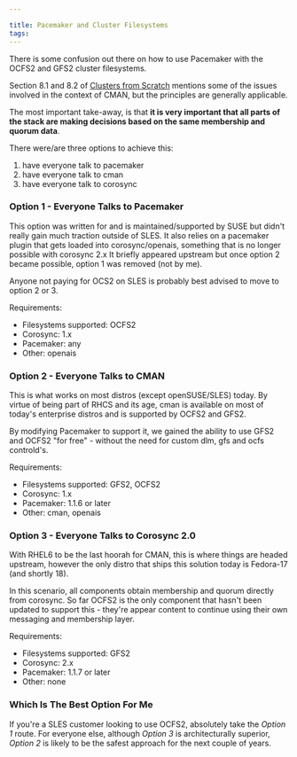 ```yaml
---

title: Pacemaker and Cluster Filesystems
tags: 
---
```

There is some confusion out there on how to use Pacemaker with the OCFS2 and
GFS2 cluster filesystems.

Section 8.1 and 8.2 of [Clusters from Scratch](http://www.clusterlabs.org/doc/en-US/Pacemaker/1.1-plugin/html/Clusters_from_Scratch/ch08.html) mentions
some of the issues involved in the context of CMAN, but the principles are
generally applicable.

The most important take-away, is that **it is very important that all parts of
the stack are making decisions based on the same membership and quorum data**.

There were/are three options to achieve this:

  1. have everyone talk to pacemaker 
  2. have everyone talk to cman
  3. have everyone talk to corosync

### Option 1 - Everyone Talks to Pacemaker

This option was written for and is maintained/supported by SUSE but didn't
really gain much traction outside of SLES. It also relies on a pacemaker
plugin that gets loaded into corosync/openais, something that is no longer
possible with corosync 2.x It briefly appeared upstream but once option 2
became possible, option 1 was removed (not by me).

Anyone not paying for OCS2 on SLES is probably best advised to move to option
2 or 3.

Requirements:

  * Filesystems supported: OCFS2
  * Corosync: 1.x
  * Pacemaker: any
  * Other: openais

### Option 2 - Everyone Talks to CMAN

This is what works on most distros (except openSUSE/SLES) today. By virtue of
being part of RHCS and its age, cman is available on most of today's
enterprise distros and is supported by OCFS2 and GFS2.

By modifying Pacemaker to support it, we gained the ability to use GFS2 and
OCFS2 "for free" - without the need for custom dlm, gfs and ocfs controld's.

Requirements:

  * Filesystems supported: GFS2, OCFS2
  * Corosync: 1.x
  * Pacemaker: 1.1.6 or later
  * Other: cman, openais

### Option 3 - Everyone Talks to Corosync 2.0

With RHEL6 to be the last hoorah for CMAN, this is where things are headed
upstream, however the only distro that ships this solution today is Fedora-17
(and shortly 18).

In this scenario, all components obtain membership and quorum directly from
corosync. So far OCFS2 is the only component that hasn't been updated to
support this - they're appear content to continue using their own messaging
and membership layer.

Requirements:

  * Filesystems supported: GFS2
  * Corosync: 2.x
  * Pacemaker: 1.1.7 or later
  * Other: none

### Which Is The Best Option For Me

If you're a SLES customer looking to use OCFS2, absolutely take the _Option 1_
route. For everyone else, although _Option 3_ is architecturally superior,
_Option 2_ is likely to be the safest approach for the next couple of years.

